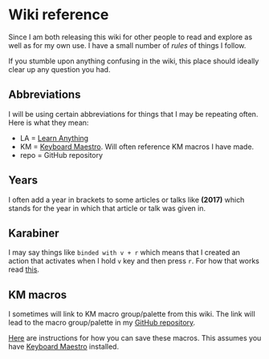 # Wiki reference
Since I am both releasing this wiki for other people to read and explore as well as for my own use. I have a small number of _rules_ of things I follow.

If you stumble upon anything confusing in the wiki, this place should ideally clear up any question you had.

## Abbreviations
I will be using certain abbreviations for things that I may be repeating often. Here is what they mean:
- LA = [Learn Anything](https://learn-anything.xyz)
- KM = [Keyboard Maestro](../macOS/apps/keyboard-maestro/keyboard-maestro.md). Will often reference KM macros I have made.
- repo = GitHub repository

## Years
I often add a year in brackets to some articles or talks like __(2017)__ which stands for the year in which that article or talk was given in.

## Karabiner
I may say things like `binded with v + r` which means that I created an action that activates when I hold `v` key and then press `r`. For how that works read [this](../macOS/apps/karabiner/karabiner.md).

## KM macros
I sometimes will link to KM macro group/palette from this wiki. The link will lead to the macro group/palette in my [GitHub repository](https://github.com/nikitavoloboev/my-mac-os/tree/master/km-macros#readme).

[Here](https://github.com/nikitavoloboev/my-mac-os/tree/master/km-macros#downloading-macros-individually) are instructions for how you can save these macros. This assumes you have [Keyboard Maestro](https://www.keyboardmaestro.com/main/) installed.